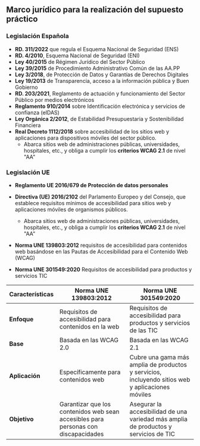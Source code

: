 ## Marco jurídico para la realización del supuesto práctico <!-- {docsify-ignore} -->

### Legislación Española <!-- {docsify-ignore} -->

* **RD. 311/2022** que regula el Esquema Nacional de Seguridad (ENS)
* **RD. 4/2010**, Esquema Nacional de Seguridad (ENI)
* **Ley 40/2015** de Régimen Jurídico del Sector Público
* **Ley 39/2015** de Procedimiento Administrativo Común de las AA.PP
* **Ley 3/2018**, de Protección de Datos y Garantías de Derechos Digitales
* **Ley 19/2013** de Transparencia, acceso a la información pública y Buen Gobierno
* **RD. 203/2021**, Reglamento de actuación y funcionamiento del Sector Público por medios electrónicos
* **Reglamento 910/2014** sobre Identificación electrónica y servicios de confianza (eIDAS)
* **Ley Orgánica 2/2012**, de Estabilidad Presupuestaria y Sostenibilidad Financiera
* **Real Decreto 1112/2018** sobre accesibilidad de los sitios web y aplicaciones para dispositivos móviles del sector público. 
    - Abarca sitios web de administraciones públicas, universidades, hospitales, etc., y obliga a cumplir los **criterios WCAG 2.1** de nivel "AA"


### Legislación UE <!-- {docsify-ignore} -->

* **Reglamento UE 2016/679 de Protección de datos personales**

* **Directiva (UE) 2016/2102** del Parlamento Europeo y del Consejo, que establece requisitos mínimos de accesibilidad para sitios web y aplicaciones móviles de organismos públicos. 
    - Abarca sitios web de administraciones públicas, universidades, hospitales, etc., y obliga a cumplir los **criterios WCAG 2.1** de nivel "AA"

* **Norma UNE 139803:2012** requisitos de accesi­bilidad para contenidos web basándose en las Pautas de Accesibilidad para el Contenido Web (WCAG)
* **Norma UNE 301549:2020** Requisitos de accesibilidad para productos y servicios TIC

| **Características** | **Norma UNE 139803:2012** | **Norma UNE 301549:2020** |
|---------------------|--------------------------|--------------------------|
| **Enfoque**         | Requisitos de accesibilidad para contenidos en la web | Requisitos de accesibilidad para productos y servicios de las TIC |
| **Base**            | Basada en las WCAG 2.0   | Basada en las WCAG 2.1   |
| **Aplicación**      | Específicamente para contenidos web | Cubre una gama más amplia de productos y servicios, incluyendo sitios web y aplicaciones móviles |
| **Objetivo**        | Garantizar que los contenidos web sean accesibles para personas con discapacidades | Asegurar la accesibilidad de una variedad más amplia de productos y servicios de TIC |
